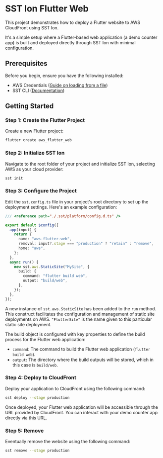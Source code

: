 # SST Ion Flutter Web

This project demonstrates how to deploy a Flutter website to AWS CloudFront using SST Ion.

It's a simple setup where a Flutter-based web application (a demo counter app) is built and deployed directly through SST Ion with minimal configuration.

## Prerequisites

Before you begin, ensure you have the following installed:

- AWS Credentials ([Guide on loading from a file](https://docs.sst.dev/advanced/iam-credentials#loading-from-a-file))
- SST CLI ([Documentation](https://ion.sst.dev/docs/reference/cli))

## Getting Started

### Step 1: Create the Flutter Project

Create a new Flutter project:

```bash
flutter create aws_flutter_web
```

### Step 2: Initialize SST Ion

Navigate to the root folder of your project and initialize SST Ion, selecting AWS as your cloud provider:

```bash
sst init
```

### Step 3: Configure the Project

Edit the `sst.config.ts` file in your project's root directory to set up the deployment settings. Here's an example configuration:

```typescript
/// <reference path="./.sst/platform/config.d.ts" />

export default $config({
  app(input) {
    return {
      name: "aws-flutter-web",
      removal: input?.stage === "production" ? "retain" : "remove",
      home: "aws",
    };
  },
  async run() {
    new sst.aws.StaticSite("MySite", {
      build: {
        command: "flutter build web",
        output: "build/web",
      },
    });
  },
});
```

A new instance of `sst.aws.StaticSite` has been added to the `run` method. This construct facilitates the configuration and management of static site deployments on AWS.
`"FlutterSite"` is the name given to this particular static site deployment.

The build object is configured with key properties to define the build process for the Flutter web application:

- `command`: The command to build the Flutter web application (`flutter build web`).
- `output`: The directory where the build outputs will be stored, which in this case is `build/web`.

### Step 4: Deploy to CloudFront

Deploy your application to CloudFront using the following command:

```bash
sst deploy --stage production
```

Once deployed, your Flutter web application will be accessible through the URL provided by CloudFront. You can interact with your demo counter app directly via this URL.

### Step 5: Remove

Eventually remove the website using the following command:

```bash
sst remove --stage production
```
